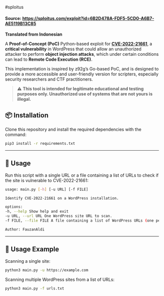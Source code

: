 #sploitus

#### Source: https://sploitus.com/exploit?id=6B2D478A-FDF5-5CD0-A6B7-AE5119B13C85 

**Translated from Indonesian**

A **Proof-of-Concept (PoC)** Python-based exploit for [**CVE-2022-21661**](https://nvd.nist.gov/vuln/detail/CVE-2022-21661), a **critical vulnerability** in WordPress that could allow an unauthorized attacker to perform **object injection attacks**, which under certain conditions can lead to **Remote Code Execution (RCE)**.

This implementation is inspired by z92g’s Go-based PoC, and is designed to provide a more accessible and user-friendly version for scripters, especially security researchers and CTF practitioners.

> ⚠️ **This tool is intended for legitimate educational and testing purposes only. Unauthorized use of systems that are not yours is illegal.**


## 📦 Installation

Clone this repository and install the required dependencies with the command:

```bash
pip3 install -r requirements.txt
```

---

## 🚀 Usage

Run this script with a single URL or a file containing a list of URLs to check if the site is vulnerable to CVE-2022-21661:


```bash
usage: main.py [-h] [-u URL] [-f FILE]

Identify CVE-2022-21661 on a WordPress installation.

options:
-h, --help Show help and exit
-u URL, --url URL One WordPress site URL to scan.
-f FILE, --file FILE A file containing a list of WordPress URLs (one per line).

Author: FauzanAldi
```

---

## 🧪 Usage Example

Scanning a single site:

```bash
python3 main.py -u https://example.com
```

Scanning multiple WordPress sites from a list of URLs:

```bash
python3 main.py -f urls.txt
```